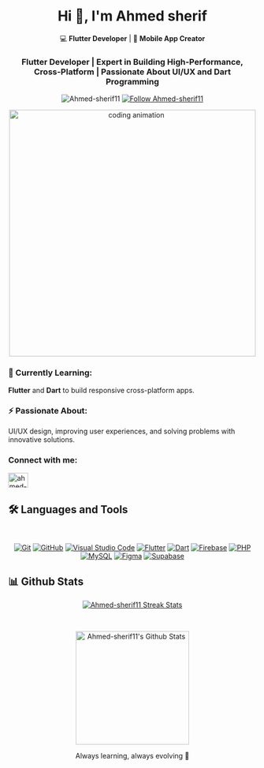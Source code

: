 <h1 align="center">Hi 👋, I'm Ahmed sherif</h1>
<p align="center">
💻 <b>Flutter Developer</b> | 📱 <b>Mobile App Creator</b>
</p>

<h3 align="center">Flutter Developer | Expert in Building High-Performance, Cross-Platform | Passionate About UI/UX and Dart Programming</h3>


<p align="center">
    <img src="https://komarev.com/ghpvc/?username=Ahmed-sherif11&label=Profile%20views&color=0e75b6&style=flat" alt="Ahmed-sherif11" />
  <a href="https://github.com/Ahmed-sherif11" target="_blank">
      <img src="https://img.shields.io/github/followers/Ahmed-sherif11?label=Followers&style=social" alt="Follow Ahmed-sherif11" />
  </a>
    
<p align="center">
  <img src="https://cdnl.iconscout.com/lottie/premium/thumb/laptop-with-programng-code-animation-gif-download-4386213.gif" width="500" alt="coding animation" />
</p>



### 🌱 Currently Learning:
**Flutter** and **Dart** to build responsive cross-platform apps.

### ⚡ Passionate About:
UI/UX design, improving user experiences, and solving problems with innovative solutions.



<h3 align="left">Connect with me:</h3>
<p align="left">
<a href="https://linkedin.com/in/ahmed-sherif-dev" target="blank"><img align="center" src="https://raw.githubusercontent.com/rahuldkjain/github-profile-readme-generator/master/src/images/icons/Social/linked-in-alt.svg" alt="ahmed-sherif-dev" height="30" width="40" /></a>
</p>




## 🛠 Languages and Tools
<br>
<p align="center">
<a href="https://git-scm.com/" title="Git"><img src="https://img.shields.io/badge/git-%23F05033.svg?style=for-the-badge&logo=git&logoColor=white" alt="Git"></a>
<a href="https://github.com/" title="GitHub"><img src="https://img.shields.io/badge/github-%23121011.svg?style=for-the-badge&logo=github&logoColor=white" alt="GitHub"></a>
<a href="https://code.visualstudio.com/" title="Visual Studio Code"><img src="https://img.shields.io/badge/Visual%20Studio%20Code-0078d7.svg?style=for-the-badge&logo=visual-studio-code&logoColor=white" alt="Visual Studio Code"></a>
<a href="https://flutter.dev" title="Flutter"><img src="https://img.shields.io/badge/flutter-%231572B6.svg?style=for-the-badge&logo=flutter&logoColor=white" alt="Flutter"></a>
<a href="https://dart.dev" title="Dart"><img src="https://img.shields.io/badge/dart-%231572B6.svg?style=for-the-badge&logo=dart&logoColor=white" alt="Dart"></a>
<a href="https://firebase.google.com" title="Firebase"> <img src="https://img.shields.io/badge/firebase-%23FFCA28.svg?style=for-the-badge&logo=firebase&logoColor=white" alt="Firebase"></a>
  <a href="https://www.php.net" title="PHP"><img src="https://img.shields.io/badge/php-%238777BB.svg?style=for-the-badge&logo=php&logoColor=white" alt="PHP"></a>
  <a href="https://www.mysql.com" title="MySQL"><img src="https://img.shields.io/badge/mysql-%234479A1.svg?style=for-the-badge&logo=mysql&logoColor=white" alt="MySQL"></a>
  <a href="https://www.figma.com" title="Figma"><img src="https://img.shields.io/badge/figma-%23F24E1E.svg?style=for-the-badge&logo=figma&logoColor=white" alt="Figma"></a>     <a href="https://supabase.com" title="Supabase">
  <img src="https://img.shields.io/badge/Supabase-3ECF8E?style=for-the-badge&logo=supabase&logoColor=white" alt="Supabase">
</a>

</p>



## 📊 Github Stats

<p align="center">
  <a href="https://github.com/Ahmed-sherif11?tab=repositories" target="_blank">
    <img src="https://github-readme-streak-stats.herokuapp.com/?user=Ahmed-sherif11&theme=tokyonight_duo&hide_border=true" alt="Ahmed-sherif11 Streak Stats" />
  </a>
</p>



<br/>
<p align="center">
  <a href="https://github.com/Ahmed-sherif11?tab=repositories" target="_blank">
    <img alt="Ahmed-sherif11's Github Stats" 
         src="https://github-readme-stats.vercel.app/api?username=Ahmed-sherif11&show_icons=true&count_private=true&locale=en&theme=tokyonight&layout=compact" 
         height="230px"/>
  </a>
</p>


<p align="center">
Always learning, always evolving 🚀
</p>
